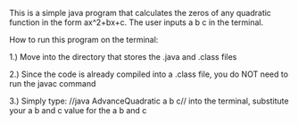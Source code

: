 This is a simple java program that calculates the zeros of any quadratic function in the form ax^2+bx+c. The user inputs a b c in the terminal.

How to run this program on the terminal:

1.) Move into the directory that stores the .java and .class files

2.) Since the code is already compiled into a .class file, you do NOT need to run the javac command

3.) Simply type: //java AdvanceQuadratic a b c// into the terminal, substitute your a b and c value for the a b and c 
